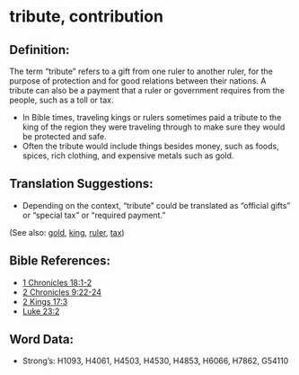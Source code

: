 # tribute, contribution

## Definition:

The term “tribute” refers to a gift from one ruler to another ruler, for the purpose of protection and for good relations between their nations. A tribute can also be a payment that a ruler or government requires from the people, such as a toll or tax.

* In Bible times, traveling kings or rulers sometimes paid a tribute to the king of the region they were traveling through to make sure they would be protected and safe.
* Often the tribute would include things besides money, such as foods, spices, rich clothing, and expensive metals such as gold.

## Translation Suggestions:

* Depending on the context, “tribute” could be translated as “official gifts” or “special tax” or “required payment.”

(See also: [gold](../other/gold.md), [king](../other/king.md), [ruler](../other/ruler.md), [tax](../other/tax.md))

## Bible References:

* [1 Chronicles 18:1-2](rc://en/tn/help/1ch/18/01)
* [2 Chronicles 9:22-24](rc://en/tn/help/2ch/09/22)
* [2 Kings 17:3](rc://en/tn/help/2ki/17/03)
* [Luke 23:2](rc://en/tn/help/luk/23/02)

## Word Data:

* Strong’s: H1093, H4061, H4503, H4530, H4853, H6066, H7862, G54110
